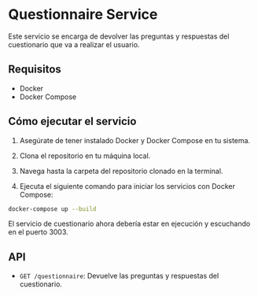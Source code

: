 # Questionnaire Service

Este servicio se encarga de devolver las preguntas y respuestas del cuestionario que va a realizar el usuario.

## Requisitos

- Docker
- Docker Compose

## Cómo ejecutar el servicio

1. Asegúrate de tener instalado Docker y Docker Compose en tu sistema.

2. Clona el repositorio en tu máquina local.

3. Navega hasta la carpeta del repositorio clonado en la terminal.

4. Ejecuta el siguiente comando para iniciar los servicios con Docker Compose:

```sh
docker-compose up --build
```
El servicio de cuestionario ahora debería estar en ejecución y escuchando en el puerto 3003.

## API
- `GET /questionnaire`: Devuelve las preguntas y respuestas del cuestionario.